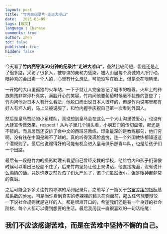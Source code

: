 ```yaml
---
layout: post
title: "竹内亮纪录片-走进大凉山"
date:   2021-06-09
tags: [散文]
language : Chinese
comments: true
author: Zhen
toc: false
published: true
hidden: false
---
```

今天看了**竹内亮导演50分钟的纪录片“走进大凉山”**，虽然比较简短，但是还是走了很多路，采访了很多人，被导演的亲和力感染，被大山里每个真诚的人所打动。眼神真的会出卖一个人的，心里有什么想法，可能没写在脸上，但是全在眼睛里。

一开始的大山里孤独的火车站，一下子就让人完全忘记了城市的喧嚣。火车上的彝族男孩非常淳朴真实，满脸开心的笑容，竹内问他要葡萄时候毫不犹豫的答应了；竹内问他对日本人有什么看法，他脱口而出说日本人很坏的，但是竹内说哪里都有好人有坏人的，马上又被说服了，和竹内握手庆祝自己第一次看到外国人。

然后是皇马赞助的小足球队，真没想到皇马会在这么一个大山沟里做爱心，也没有大肆宣传做效果，respect！从片子里几个镜头看，小朋友们的传切盘带，都还是不错的。而且居然还安排了会中文的西班牙教练。印象最深的是教练那句，他们穷啊，没有钱在中国是踢不了球的。真的听得我满脸羞愧，连一个外国教练都知道这个潜规则了。最后他说踢得好的可能有机会进入皇马俱乐部青年队，也是给孩子们一个出路。

最后有一段是竹内的摄影助理去看望自己曾经支教的学校，他给竹内和孩子们录像时候可以看出已经绷不住了，后来竹内坚持让他上来讲话，他直接掩面，没有说什么煽情的话，只是愧疚之前对孩子们太严厉了，孩子们虽然很小，但是眼神都非常的真诚。

之后可能会多多关注竹内导演的系列纪录片。之前写了一篇关于[贫富差距的指标基尼系数](/不同国家的基尼系数)的blog，可是当你看到真实的赤裸裸的镜头在你面前，那么任何想要辩驳一下说社会规则就是这样的人，都是很难开口的，希望我们还是有一个良好的社会阶梯，每个人都可以得到想要的生活。最后我用我一直很喜欢的一句话结尾：

## 我们不应该感谢苦难，而是在苦难中坚持不懈的自己。

<!--stackedit_data:
eyJoaXN0b3J5IjpbLTE5MTYzNTE5OTgsNzc1OTIwMTY0LC0yOD
M3ODQ5NzcsLTgzNTA2NTMwNCwtMTcxMzIzMTY5OV19
-->
